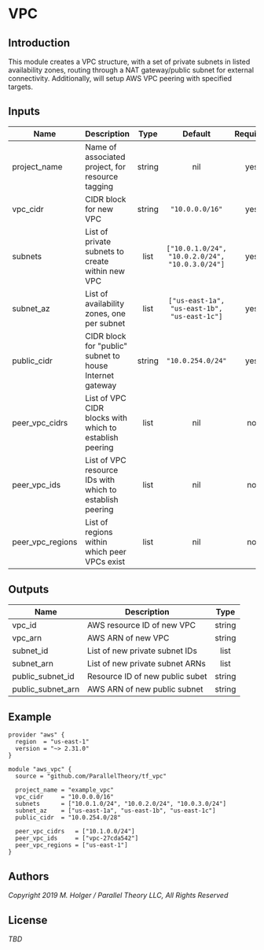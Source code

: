 VPC
===

Introduction
------------

This module creates a VPC structure, with a set of private subnets in listed availability zones, routing through a NAT gateway/public subnet for external connectivity. Additionally, will setup AWS VPC peering with specified targets.


Inputs
------
| Name | Description | Type | Default | Required |
|------|-------------|:----:|:-----:|:-----:|
| project\_name | Name of associated project, for resource tagging | string | nil | yes |
| vpc\_cidr | CIDR block for new VPC | string | `"10.0.0.0/16"` | yes |
| subnets | List of private subnets to create within new VPC | list | `["10.0.1.0/24", "10.0.2.0/24", "10.0.3.0/24"]` | yes |
| subnet_az | List of availability zones, one per subnet | list | `["us-east-1a", "us-east-1b", "us-east-1c"]` | yes |
| public_cidr | CIDR block for "public" subnet to house Internet gateway | string | `"10.0.254.0/24"` | yes |
| peer_vpc_cidrs | List of VPC CIDR blocks with which to establish peering | list | nil | no |
| peer_vpc_ids | List of VPC resource IDs with which to establish peering | list | nil | no |
| peer_vpc_regions | List of regions within which peer VPCs exist | list | nil | no |


Outputs
-------
| Name | Description | Type |
|------|-------------|:----:|
| vpc\_id | AWS resource ID of new VPC | string |
| vpc\_arn | AWS ARN of new VPC | string |
| subnet\_id | List of new private subnet IDs | list |
| subnet\_arn | List of new private subnet ARNs | list |
| public\_subnet\_id | Resource ID of new public subet | string |
| public\_subnet\_arn | AWS ARN of new public subnet | string |


Example
-------
```
provider "aws" {
  region  = "us-east-1"
  version = "~> 2.31.0"
}

module "aws_vpc" {
  source = "github.com/ParallelTheory/tf_vpc"

  project_name = "example_vpc"
  vpc_cidr     = "10.0.0.0/16"
  subnets      = ["10.0.1.0/24", "10.0.2.0/24", "10.0.3.0/24"]
  subnet_az    = ["us-east-1a", "us-east-1b", "us-east-1c"]
  public_cidr  = "10.0.254.0/28"

  peer_vpc_cidrs   = ["10.1.0.0/24"]
  peer_vpc_ids     = ["vpc-27cda542"]
  peer_vpc_regions = ["us-east-1"]
}
```


Authors
-------

_Copyright 2019 M. Holger / Parallel Theory LLC, All Rights Reserved_


License
-------

_TBD_